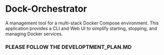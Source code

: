 # Dock-Orchestrator

A management tool for a multi-stack Docker Compose environment. This application provides a CLI and Web UI to simplify starting, stopping, and managing Docker services.
### PLEASE FOLLOW THE DEVELOPTMENT_PLAN.MD
